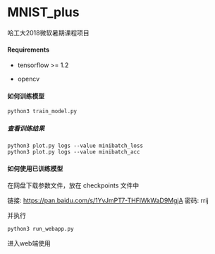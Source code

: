 # MNIST_plus

哈工大2018微软暑期课程项目

#### Requirements

- tensorflow >= 1.2

- opencv

#### 如何训练模型

```bash
python3 train_model.py
```

##### 查看训练结果

```
python3 plot.py logs --value minibatch_loss
python3 plot.py logs --value minibatch_acc
```

#### 如何使用已训练模型

在网盘下载参数文件，放在 checkpoints 文件中

链接: https://pan.baidu.com/s/1YvJmPT7-THFlWkWaD9MgjA 密码: rrij

并执行

```bash
python3 run_webapp.py
```

进入web端使用